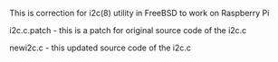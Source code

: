 This is correction for i2c(8) utility in FreeBSD to work on Raspberry Pi

i2c.c.patch - this is a patch for original source code of the i2c.c

newi2c.c - this updated source code of the i2c.c
